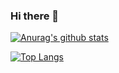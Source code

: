 ### Hi there 👋

[![Anurag's github stats](https://github-readme-stats.vercel.app/api?username=kcqnly&show_icons=true&theme=dark)](https://github.com/kcqnly)

[![Top Langs](https://github-readme-stats.vercel.app/api/top-langs/?username=kcqnly&layout=compact)](https://github.com/kcqnly)
